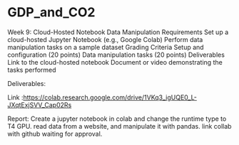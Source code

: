# GDP_and_CO2

Week 9: Cloud-Hosted Notebook Data Manipulation
Requirements
Set up a cloud-hosted Jupyter Notebook (e.g., Google Colab)
Perform data manipulation tasks on a sample dataset
Grading Criteria
Setup and configuration (20 points)
Data manipulation tasks (20 points)
Deliverables
Link to the cloud-hosted notebook
Document or video demonstrating the tasks performed

Deliverables: 

Link :https://colab.research.google.com/drive/1VKq3_igUQE0_L-JXqtExjSVV_Cap02Rs

Report:
Create a jupyter notebook in colab and change the runtime type to T4 GPU. 
read data from a website, and manipulate it with pandas.
link collab with github waiting for approval.



